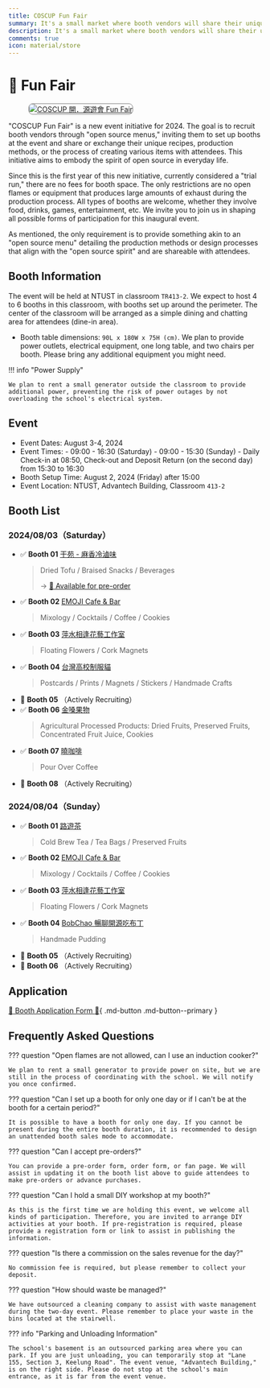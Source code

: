 ```yaml
---
title: COSCUP Fun Fair
summary: It's a small market where booth vendors will share their unique skills, recipes, or production methods in the spirit of open source. Attendees can ask the vendors questions and exchange ideas and thoughts.
description: It's a small market where booth vendors will share their unique skills, recipes, or production methods in the spirit of open source. Attendees can ask the vendors questions and exchange ideas and thoughts.
comments: true
icon: material/store
---
```


# :convenience_store: Fun Fair

<figure markdown="span">
    <a href="https://volunteer.coscup.org/img/2024/fun_fair.jpg">
        <img src="https://volunteer.coscup.org/img/2024/fun_fair.jpg"
            alt="COSCUP 開．源遊會 Fun Fair" title="COSCUP 開．源遊會 Fun Fair"
            style="border-radius: 8px;border:1px solid hsl(0, 0%, 50%);">
    </a>
</figure>

"COSCUP Fun Fair" is a new event initiative for 2024. The goal is to recruit booth vendors through "open source menus," inviting them to set up booths at the event and share or exchange their unique recipes, production methods, or the process of creating various items with attendees. This initiative aims to embody the spirit of open source in everyday life.

Since this is the first year of this new initiative, currently considered a "trial run," there are no fees for booth space. The only restrictions are no open flames or equipment that produces large amounts of exhaust during the production process. All types of booths are welcome, whether they involve food, drinks, games, entertainment, etc. We invite you to join us in shaping all possible forms of participation for this inaugural event.

As mentioned, the only requirement is to provide something akin to an "open source menu" detailing the production methods or design processes that align with the "open source spirit" and are shareable with attendees.

## Booth Information

The event will be held at NTUST in classroom `TR413-2`. We expect to host 4 to 6 booths in this classroom, with booths set up around the perimeter. The center of the classroom will be arranged as a simple dining and chatting area for attendees (dine-in area).

- Booth table dimensions: `90L x 180W x 75H (cm)`. We plan to provide power outlets, electrical equipment, one long table, and two chairs per booth. Please bring any additional equipment you might need.

!!! info "Power Supply"

    We plan to rent a small generator outside the classroom to provide additional power, preventing the risk of power outages by not overloading the school's electrical system.

## Event

- Event Dates: August 3-4, 2024
- Event Times:
      - 09:00 - 16:30 (Saturday)
      - 09:00 - 15:30 (Sunday)
      - Daily Check-in at 08:50, Check-out and Deposit Return (on the second day) from 15:30 to 16:30
- Booth Setup Time: August 2, 2024 (Friday) after 15:00
- Event Location: NTUST, Advantech Building, Classroom `413-2`

## Booth List

### 2024/08/03（Saturday）

<div class="grid cards" markdown>

- :white_check_mark: **Booth 01** [干苑 - 麻香冷滷味](https://www.facebook.com/ganyuan.ludogan)
  > Dried Tofu / Braised Snacks / Beverages
  >
  > → [:pancakes: Available for pre-order](https://docs.google.com/forms/d/e/1FAIpQLSeRURGdfmV4amlReqWy44REfTSMCUrBKsKBFq9HMvMKR9SRqg/viewform)
- :white_check_mark: **Booth 02** [EMOJI Cafe & Bar](https://www.instagram.com/emoji0701/)
  > Mixology / Cocktails / Coffee / Cookies
- :white_check_mark: **Booth 03** [萍水相逢花藝工作室](https://www.instagram.com/mebych)
  > Floating Flowers / Cork Magnets
- :white_check_mark: **Booth 04** [台灣高校制服貓](https://www.facebook.com/taiwanuniformcat)
  > Postcards / Prints / Magnets / Stickers / Handmade Crafts
- :wave: **Booth 05** （Actively Recruiting）
- :white_check_mark: **Booth 06** [金嗓果物](http://www.g-lucky.url.tw/info.html)
  > Agricultural Processed Products: Dried Fruits, Preserved Fruits, Concentrated Fruit Juice, Cookies
- :white_check_mark: **Booth 07** [曉咖啡](https://www.facebook.com/akatsukicoffee)
  > Pour Over Coffee
- :wave: **Booth 08** （Actively Recruiting）

</div>

### 2024/08/04（Sunday）

<div class="grid cards" markdown>

- :white_check_mark: **Booth 01** [路遊茶](https://www.facebook.com/routea0601/)
  > Cold Brew Tea / Tea Bags / Preserved Fruits
- :white_check_mark: **Booth 02** [EMOJI Cafe & Bar](https://www.instagram.com/emoji0701/)
  > Mixology / Cocktails / Coffee / Cookies
- :white_check_mark: **Booth 03** [萍水相逢花藝工作室](https://www.instagram.com/mebych)
  > Floating Flowers / Cork Magnets
- :white_check_mark: **Booth 04** [BobChao 暢聊開源吃布丁](https://www.facebook.com/bobchao/posts/pfbid09NqgFcPgjN7ZxF3pu9tXftuG3ojg9LziUPC37j1r4rvRrVujZm3gLyryEt4GpG8tl)
  > Handmade Pudding
- :wave: **Booth 05** （Actively Recruiting）
- :wave: **Booth 06** （Actively Recruiting）

</div>

## Application

[:hand_with_index_finger_and_thumb_crossed: Booth Application Form :wave:](https://forms.gle/s8VHtkTeYUkmPMbQ8){ .md-button .md-button--primary }

## Frequently Asked Questions

??? question "Open flames are not allowed, can I use an induction cooker?"

    We plan to rent a small generator to provide power on site, but we are still in the process of coordinating with the school. We will notify you once confirmed.

??? question "Can I set up a booth for only one day or if I can't be at the booth for a certain period?"

    It is possible to have a booth for only one day. If you cannot be present during the entire booth duration, it is recommended to design an unattended booth sales mode to accommodate.

??? question "Can I accept pre-orders?"

    You can provide a pre-order form, order form, or fan page. We will assist in updating it on the booth list above to guide attendees to make pre-orders or advance purchases.

??? question "Can I hold a small DIY workshop at my booth?"

    As this is the first time we are holding this event, we welcome all kinds of participation. Therefore, you are invited to arrange DIY activities at your booth. If pre-registration is required, please provide a registration form or link to assist in publishing the information.

??? question "Is there a commission on the sales revenue for the day?"

    No commission fee is required, but please remember to collect your deposit.

??? question "How should waste be managed?"

    We have outsourced a cleaning company to assist with waste management during the two-day event. Please remember to place your waste in the bins located at the stairwell.

??? info "Parking and Unloading Information"

    The school's basement is an outsourced parking area where you can park. If you are just unloading, you can temporarily stop at "Lane 155, Section 3, Keelung Road". The event venue, "Advantech Building," is on the right side. Please do not stop at the school's main entrance, as it is far from the event venue.
